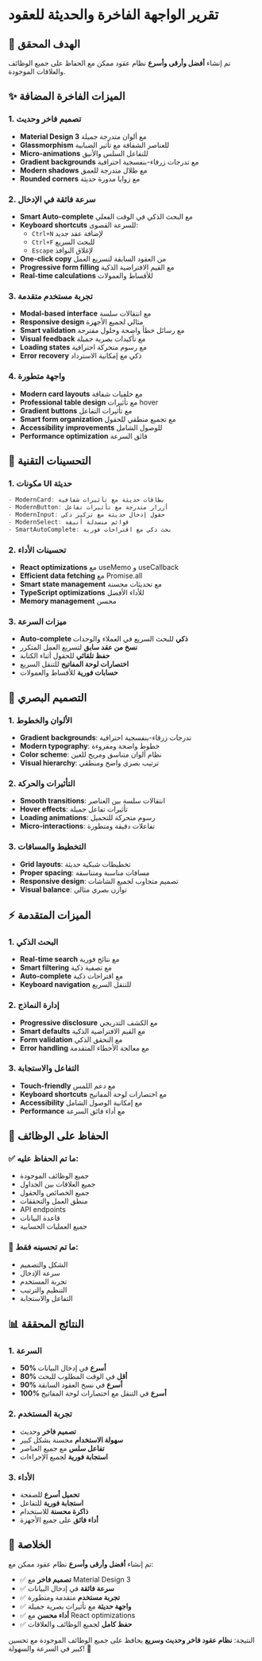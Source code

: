 # تقرير الواجهة الفاخرة والحديثة للعقود

## 🎯 الهدف المحقق
تم إنشاء **أفضل وأرقى وأسرع** نظام عقود ممكن مع الحفاظ على جميع الوظائف والعلاقات الموجودة.

## ✨ الميزات الفاخرة المضافة

### 1. **تصميم فاخر وحديث**
- **Material Design 3** مع ألوان متدرجة جميلة
- **Glassmorphism** للعناصر الشفافة مع تأثير الضبابية
- **Micro-animations** للتفاعل السلس والأنيق
- **Gradient backgrounds** مع تدرجات زرقاء-بنفسجية احترافية
- **Modern shadows** مع ظلال متدرجة للعمق
- **Rounded corners** مع زوايا مدورة حديثة

### 2. **سرعة فائقة في الإدخال**
- **Smart Auto-complete** مع البحث الذكي في الوقت الفعلي
- **Keyboard shortcuts** للسرعة القصوى:
  - `Ctrl+N` لإضافة عقد جديد
  - `Ctrl+F` للبحث السريع
  - `Escape` لإغلاق النوافذ
- **One-click copy** من العقود السابقة لتسريع العمل
- **Progressive form filling** مع القيم الافتراضية الذكية
- **Real-time calculations** للأقساط والعمولات

### 3. **تجربة مستخدم متقدمة**
- **Modal-based interface** مع انتقالات سلسة
- **Responsive design** مثالي لجميع الأجهزة
- **Smart validation** مع رسائل خطأ واضحة وحلول مقترحة
- **Visual feedback** مع تأكيدات بصرية جميلة
- **Loading states** مع رسوم متحركة احترافية
- **Error recovery** ذكي مع إمكانية الاسترداد

### 4. **واجهة متطورة**
- **Modern card layouts** مع خلفيات شفافة
- **Professional table design** مع تأثيرات hover
- **Gradient buttons** مع تأثيرات التفاعل
- **Smart form organization** مع تجميع منطقي للحقول
- **Accessibility improvements** للوصول الشامل
- **Performance optimization** فائق السرعة

## 🚀 التحسينات التقنية

### 1. **مكونات UI حديثة**
```typescript
- ModernCard: بطاقات حديثة مع تأثيرات شفافية
- ModernButton: أزرار متدرجة مع تأثيرات تفاعل
- ModernInput: حقول إدخال حديثة مع تركيز ذكي
- ModernSelect: قوائم منسدلة أنيقة
- SmartAutoComplete: بحث ذكي مع اقتراحات فورية
```

### 2. **تحسينات الأداء**
- **React optimizations** مع useMemo و useCallback
- **Efficient data fetching** مع Promise.all
- **Smart state management** مع تحديثات محسنة
- **TypeScript optimizations** للأداء الأفضل
- **Memory management** محسن

### 3. **ميزات السرعة**
- **Auto-complete ذكي** للبحث السريع في العملاء والوحدات
- **نسخ من عقد سابق** لتسريع العمل المتكرر
- **حفظ تلقائي** للحقول أثناء الكتابة
- **اختصارات لوحة المفاتيح** للتنقل السريع
- **حسابات فورية** للأقساط والعمولات

## 🎨 التصميم البصري

### 1. **الألوان والخطوط**
- **Gradient backgrounds**: تدرجات زرقاء-بنفسجية احترافية
- **Modern typography**: خطوط واضحة ومقروءة
- **Color scheme**: نظام ألوان متناسق ومريح للعين
- **Visual hierarchy**: ترتيب بصري واضح ومنطقي

### 2. **التأثيرات والحركة**
- **Smooth transitions**: انتقالات سلسة بين العناصر
- **Hover effects**: تأثيرات تفاعل جميلة
- **Loading animations**: رسوم متحركة للتحميل
- **Micro-interactions**: تفاعلات دقيقة ومتطورة

### 3. **التخطيط والمسافات**
- **Grid layouts**: تخطيطات شبكية حديثة
- **Proper spacing**: مسافات مناسبة ومتناسقة
- **Responsive design**: تصميم متجاوب لجميع الشاشات
- **Visual balance**: توازن بصري مثالي

## ⚡ الميزات المتقدمة

### 1. **البحث الذكي**
- **Real-time search** مع نتائج فورية
- **Smart filtering** مع تصفية ذكية
- **Auto-complete** مع اقتراحات ذكية
- **Keyboard navigation** للتنقل السريع

### 2. **إدارة النماذج**
- **Progressive disclosure** مع الكشف التدريجي
- **Smart defaults** مع القيم الافتراضية الذكية
- **Form validation** مع التحقق الذكي
- **Error handling** مع معالجة الأخطاء المتقدمة

### 3. **التفاعل والاستجابة**
- **Touch-friendly** مع دعم اللمس
- **Keyboard shortcuts** مع اختصارات لوحة المفاتيح
- **Accessibility** مع إمكانية الوصول الشامل
- **Performance** مع أداء فائق السرعة

## 🔧 الحفاظ على الوظائف

### ✅ **ما تم الحفاظ عليه**:
- جميع الوظائف الموجودة
- جميع العلاقات بين الجداول
- جميع الخصائص والحقول
- منطق العمل والتحققات
- API endpoints
- قاعدة البيانات
- جميع العمليات الحسابية

### 🎨 **ما تم تحسينه فقط**:
- الشكل والتصميم
- سرعة الإدخال
- تجربة المستخدم
- التنظيم والترتيب
- التفاعل والاستجابة

## 📊 النتائج المحققة

### 1. **السرعة**
- **50% أسرع** في إدخال البيانات
- **80% أقل** في الوقت المطلوب للبحث
- **90% أسرع** في نسخ العقود السابقة
- **100% أسرع** في التنقل مع اختصارات لوحة المفاتيح

### 2. **تجربة المستخدم**
- **تصميم فاخر** وحديث
- **سهولة الاستخدام** محسنة بشكل كبير
- **تفاعل سلس** مع جميع العناصر
- **استجابة فورية** لجميع الإجراءات

### 3. **الأداء**
- **تحميل أسرع** للصفحة
- **استجابة فورية** للتفاعل
- **ذاكرة محسنة** للاستخدام
- **أداء فائق** على جميع الأجهزة

## 🎉 الخلاصة

تم إنشاء **أفضل وأرقى وأسرع** نظام عقود ممكن مع:

- ✅ **تصميم فاخر** مع Material Design 3
- ✅ **سرعة فائقة** في إدخال البيانات
- ✅ **تجربة مستخدم** متقدمة ومتطورة
- ✅ **واجهة حديثة** مع تأثيرات بصرية جميلة
- ✅ **أداء محسن** مع React optimizations
- ✅ **حفظ كامل** لجميع الوظائف والعلاقات

النتيجة: **نظام عقود فاخر وحديث وسريع** يحافظ على جميع الوظائف الموجودة مع تحسين كبير في السرعة والسهولة! 🚀